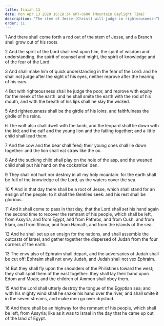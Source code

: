 ```yaml
---
title: Isaiah 11
date: Mon Apr 13 2020 16:18:34 GMT-0600 (Mountain Daylight Time)
description: "The stem of Jesse (Christ) will judge in righteousness—The knowledge about God will cover the earth in the Millennium—The Lord will raise an ensign and gather Israel—Compare 2 Nephi 21."
order: 11
---
```


1 And there shall come forth a rod out of the stem of Jesse, and a Branch shall grow out of his roots.

2 And the spirit of the Lord shall rest upon him, the spirit of wisdom and understanding, the spirit of counsel and might, the spirit of knowledge and of the fear of the Lord.

3 And shall make him of quick understanding in the fear of the Lord: and he shall not judge after the sight of his eyes, neither reprove after the hearing of his ears.

4 But with righteousness shall he judge the poor, and reprove with equity for the meek of the earth: and he shall smite the earth with the rod of his mouth, and with the breath of his lips shall he slay the wicked.

5 And righteousness shall be the girdle of his loins, and faithfulness the girdle of his reins.

6 The wolf also shall dwell with the lamb, and the leopard shall lie down with the kid; and the calf and the young lion and the fatling together; and a little child shall lead them.

7 And the cow and the bear shall feed; their young ones shall lie down together: and the lion shall eat straw like the ox.

8 And the sucking child shall play on the hole of the asp, and the weaned child shall put his hand on the cockatrice’ den.

9 They shall not hurt nor destroy in all my holy mountain: for the earth shall be full of the knowledge of the Lord, as the waters cover the sea.

10 ¶ And in that day there shall be a root of Jesse, which shall stand for an ensign of the people; to it shall the Gentiles seek: and his rest shall be glorious.

11 And it shall come to pass in that day, that the Lord shall set his hand again the second time to recover the remnant of his people, which shall be left, from Assyria, and from Egypt, and from Pathros, and from Cush, and from Elam, and from Shinar, and from Hamath, and from the islands of the sea.

12 And he shall set up an ensign for the nations, and shall assemble the outcasts of Israel, and gather together the dispersed of Judah from the four corners of the earth.

13 The envy also of Ephraim shall depart, and the adversaries of Judah shall be cut off: Ephraim shall not envy Judah, and Judah shall not vex Ephraim.

14 But they shall fly upon the shoulders of the Philistines toward the west; they shall spoil them of the east together: they shall lay their hand upon Edom and Moab; and the children of Ammon shall obey them.

15 And the Lord shall utterly destroy the tongue of the Egyptian sea; and with his mighty wind shall he shake his hand over the river, and shall smite it in the seven streams, and make men go over dryshod.

16 And there shall be an highway for the remnant of his people, which shall be left, from Assyria; like as it was to Israel in the day that he came up out of the land of Egypt.
